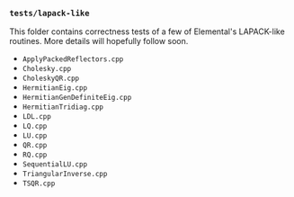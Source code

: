 ### `tests/lapack-like`

This folder contains correctness tests of a few of Elemental's LAPACK-like 
routines. More details will hopefully follow soon.

-  `ApplyPackedReflectors.cpp`
-  `Cholesky.cpp`
-  `CholeskyQR.cpp`
-  `HermitianEig.cpp`
-  `HermitianGenDefiniteEig.cpp`
-  `HermitianTridiag.cpp`
-  `LDL.cpp`
-  `LQ.cpp`
-  `LU.cpp`
-  `QR.cpp`
-  `RQ.cpp`
-  `SequentialLU.cpp`
-  `TriangularInverse.cpp`
-  `TSQR.cpp`
